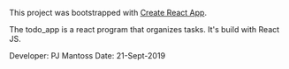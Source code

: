 This project was bootstrapped with [Create React App](https://github.com/facebook/create-react-app).

The todo_app is a react program that organizes tasks. It's build with React JS.

Developer: PJ Mantoss
Date: 21-Sept-2019
